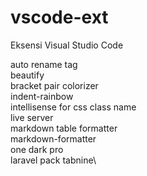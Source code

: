 # vscode-ext
Eksensi Visual Studio Code


auto rename tag \
beautify \
bracket pair colorizer\
indent-rainbow\
intellisense for css class name\
live server\
markdown table formatter\
markdown-formatter\
one dark pro\
laravel pack
tabnine\

